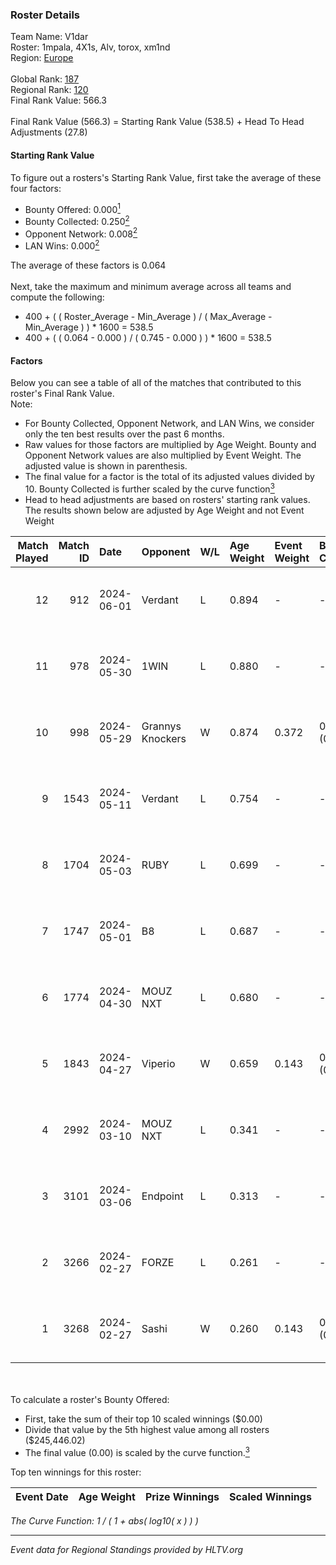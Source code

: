 ### Roster Details<br />
Team Name: V1dar<br />
Roster: 1mpala, 4X1s, Alv, torox, xm1nd<br />
Region: [Europe]( ../standings_europe.md)<br />
<br />
Global Rank: [187](../standings_global.md)<br />
Regional Rank: [120]( ../standings_europe.md)<br />
Final Rank Value:  566.3<br />
<br />
Final Rank Value (566.3) = Starting Rank Value (538.5) + Head To Head Adjustments (27.8)<br />

#### Starting Rank Value<br />
To figure out a rosters's Starting Rank Value, first take the average of these four factors:<br />
- Bounty Offered: 0.000[<sup>1</sup>](#table2)
- Bounty Collected: 0.250[<sup>2</sup>](#table1)
- Opponent Network: 0.008[<sup>2</sup>](#table1)
- LAN Wins: 0.000[<sup>2</sup>](#table1)

The average of these factors is 0.064<br />
<br />
Next, take the maximum and minimum average across all teams and compute the following:<br />
- 400 + ( ( Roster_Average - Min_Average ) / ( Max_Average - Min_Average ) ) * 1600 = 538.5
- 400 + ( ( 0.064 - 0.000 ) / ( 0.745 - 0.000 ) ) * 1600 = 538.5


#### Factors<br />
Below you can see a table of all of the matches that contributed to this roster's Final Rank Value.<br />
Note:<br />

- For Bounty Collected, Opponent Network, and LAN Wins, we consider only the ten best results over the past 6 months.
- Raw values for those factors are multiplied by Age Weight. Bounty and Opponent Network values are also multiplied by Event Weight. The adjusted value is shown in parenthesis.
- The final value for a factor is the total of its adjusted values divided by 10. Bounty Collected is further scaled by the curve function[<sup>3</sup>](#curveFunction)
- Head to head adjustments are based on rosters' starting rank values. The results shown below are adjusted by Age Weight and not Event Weight
<span id="table1"></span><br />


| Match Played | Match ID | Date       | Opponent         | W/L | Age Weight | Event Weight | Bounty Collected | Opponent Network | LAN Wins  | H2H Adj. | Roster                          |
| -: | -: | :- | :- | :- | :- | :- | :- | :- | :- | -: | :- |
|           12 |      912 | 2024-06-01 | Verdant          | L   | 0.894      | -            | -                | -                | -         |    -4.74 | 1mpala, 4X1s, Alv, torox, xm1nd |
|           11 |      978 | 2024-05-30 | 1WIN             | L   | 0.880      | -            | -                | -                | -         |    -1.60 | 1mpala, 4X1s, Alv, torox, xm1nd |
|           10 |      998 | 2024-05-29 | Grannys Knockers | W   | 0.874      | 0.372        | 0.006 (0.002)    | 0.109 (0.036)    | 0 (0.000) |    22.65 | 1mpala, 4X1s, Alv, torox, xm1nd |
|            9 |     1543 | 2024-05-11 | Verdant          | L   | 0.754      | -            | -                | -                | -         |    -3.53 | 1mpala, 4X1s, Alv, torox, xm1nd |
|            8 |     1704 | 2024-05-03 | RUBY             | L   | 0.699      | -            | -                | -                | -         |    -1.81 | 1mpala, 4X1s, Alv, torox, xm1nd |
|            7 |     1747 | 2024-05-01 | B8               | L   | 0.687      | -            | -                | -                | -         |    -1.03 | 1mpala, 4X1s, Alv, torox, xm1nd |
|            6 |     1774 | 2024-04-30 | MOUZ NXT         | L   | 0.680      | -            | -                | -                | -         |    -1.06 | 1mpala, 4X1s, Alv, torox, xm1nd |
|            5 |     1843 | 2024-04-27 | Viperio          | W   | 0.659      | 0.143        | 0.002 (0.000)    | 0.049 (0.005)    | 0 (0.000) |    13.29 | 1mpala, 4X1s, Alv, torox, xm1nd |
|            4 |     2992 | 2024-03-10 | MOUZ NXT         | L   | 0.341      | -            | -                | -                | -         |    -0.46 | 1mpala, 4X1s, Alv, lom1k, torox |
|            3 |     3101 | 2024-03-06 | Endpoint         | L   | 0.313      | -            | -                | -                | -         |    -1.09 | 1mpala, 4X1s, Alv, lom1k, torox |
|            2 |     3266 | 2024-02-27 | FORZE            | L   | 0.261      | -            | -                | -                | -         |    -0.69 | 1mpala, 4X1s, Alv, lom1k, torox |
|            1 |     3268 | 2024-02-27 | Sashi            | W   | 0.260      | 0.143        | 0.215 (0.008)    | 1.000 (0.037)    | 0 (0.000) |     7.93 | 1mpala, 4X1s, Alv, lom1k, torox |

<br />
<span id="table2"></span><br />
To calculate a roster's Bounty Offered:<br />

- First, take the sum of their top 10 scaled winnings ($0.00)
- Divide that value by the 5th highest value among all rosters ($245,446.02)
- The final value (0.00) is scaled by the curve function.[<sup>3</sup>](#curveFunction)

Top ten winnings for this roster:<br />

| Event Date | Age Weight | Prize Winnings | Scaled Winnings |
| :- | -: | :- | :- |


<span id="curveFunction"></span>_The Curve Function: 1 / ( 1 + abs( log10( x ) ) )_<br />

---
_Event data for Regional Standings provided by HLTV.org_<br />
